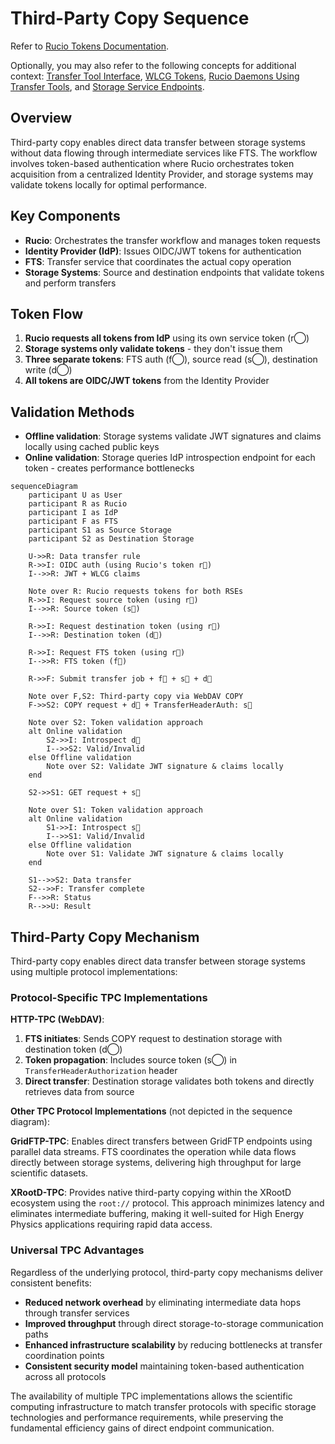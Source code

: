 # Third-Party Copy Sequence

Refer to [Rucio Tokens Documentation](https://rucio.cern.ch/documentation/files/Rucio_Tokens_v0.1.pdf). 

Optionally, you may also refer to the following concepts for additional context: [Transfer Tool Interface](../8-concepts/transfer-tool-interface.md), [WLCG Tokens](../8-concepts/wlcg-tokens.md), [Rucio Daemons Using Transfer Tools](../8-concepts/rucio-daemons-using-transfer-tools.md), and [Storage Service Endpoints](../8-concepts/storage-service-endpoints.md). 

## Overview

Third-party copy enables direct data transfer between storage systems without data flowing through intermediate services like FTS. The workflow involves token-based authentication where Rucio orchestrates token acquisition from a centralized Identity Provider, and storage systems may validate tokens locally for optimal performance.

## Key Components

- **Rucio**: Orchestrates the transfer workflow and manages token requests
- **Identity Provider (IdP)**: Issues OIDC/JWT tokens for authentication
- **FTS**: Transfer service that coordinates the actual copy operation
- **Storage Systems**: Source and destination endpoints that validate tokens and perform transfers

## Token Flow

1. **Rucio requests all tokens from IdP** using its own service token (r⃝)
2. **Storage systems only validate tokens** - they don't issue them
3. **Three separate tokens**: FTS auth (f⃝), source read (s⃝), destination write (d⃝)
4. **All tokens are OIDC/JWT tokens** from the Identity Provider

## Validation Methods

- **Offline validation**: Storage systems validate JWT signatures and claims locally using cached public keys
- **Online validation**: Storage queries IdP introspection endpoint for each token - creates performance bottlenecks

```mermaid
sequenceDiagram
    participant U as User
    participant R as Rucio
    participant I as IdP
    participant F as FTS
    participant S1 as Source Storage
    participant S2 as Destination Storage
    
    U->>R: Data transfer rule
    R->>I: OIDC auth (using Rucio's token r⃝)
    I-->>R: JWT + WLCG claims
    
    Note over R: Rucio requests tokens for both RSEs
    R->>I: Request source token (using r⃝)
    I-->>R: Source token (s⃝)
    
    R->>I: Request destination token (using r⃝)
    I-->>R: Destination token (d⃝)
    
    R->>I: Request FTS token (using r⃝)
    I-->>R: FTS token (f⃝)
    
    R->>F: Submit transfer job + f⃝ + s⃝ + d⃝
    
    Note over F,S2: Third-party copy via WebDAV COPY
    F->>S2: COPY request + d⃝ + TransferHeaderAuth: s⃝
    
    Note over S2: Token validation approach
    alt Online validation
        S2->>I: Introspect d⃝
        I-->>S2: Valid/Invalid
    else Offline validation
        Note over S2: Validate JWT signature & claims locally
    end
    
    S2->>S1: GET request + s⃝
    
    Note over S1: Token validation approach  
    alt Online validation
        S1->>I: Introspect s⃝
        I-->>S1: Valid/Invalid
    else Offline validation
        Note over S1: Validate JWT signature & claims locally
    end
    
    S1-->>S2: Data transfer
    S2-->>F: Transfer complete
    F-->>R: Status
    R-->>U: Result
```

## Third-Party Copy Mechanism

Third-party copy enables direct data transfer between storage systems using multiple protocol implementations:

### Protocol-Specific TPC Implementations

**HTTP-TPC (WebDAV)**:
1. **FTS initiates**: Sends COPY request to destination storage with destination token (d⃝)
2. **Token propagation**: Includes source token (s⃝) in `TransferHeaderAuthorization` header
3. **Direct transfer**: Destination storage validates both tokens and directly retrieves data from source

**Other TPC Protocol Implementations** (not depicted in the sequence diagram):

**GridFTP-TPC**: Enables direct transfers between GridFTP endpoints using parallel data streams. FTS coordinates the operation while data flows directly between storage systems, delivering high throughput for large scientific datasets.

**XRootD-TPC**: Provides native third-party copying within the XRootD ecosystem using the `root://` protocol. This approach minimizes latency and eliminates intermediate buffering, making it well-suited for High Energy Physics applications requiring rapid data access.

### Universal TPC Advantages

Regardless of the underlying protocol, third-party copy mechanisms deliver consistent benefits:

- **Reduced network overhead** by eliminating intermediate data hops through transfer services
- **Improved throughput** through direct storage-to-storage communication paths  
- **Enhanced infrastructure scalability** by reducing bottlenecks at transfer coordination points
- **Consistent security model** maintaining token-based authentication across all protocols

The availability of multiple TPC implementations allows the scientific computing infrastructure to match transfer protocols with specific storage technologies and performance requirements, while preserving the fundamental efficiency gains of direct endpoint communication.